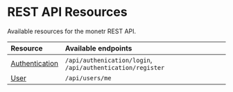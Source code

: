 # REST API Resources

Available resources for the monetr REST API.

| Resource                            | Available endpoints                                        |
|:------------------------------------|:-----------------------------------------------------------|
| [Authentication](authentication.md) | `/api/authenication/login`, `/api/authentication/register` |
| [User](user.md)                     | `/api/users/me`                                            |
